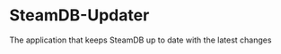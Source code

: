 SteamDB-Updater
===============

The application that keeps SteamDB up to date with the latest changes

